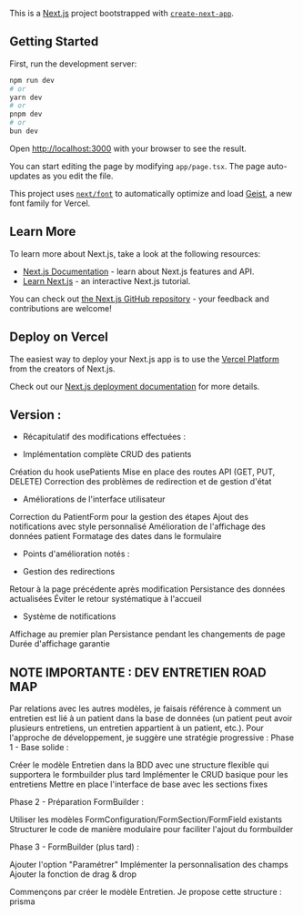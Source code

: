 This is a [Next.js](https://nextjs.org) project bootstrapped with [`create-next-app`](https://nextjs.org/docs/app/api-reference/cli/create-next-app).

## Getting Started

First, run the development server:

```bash
npm run dev
# or
yarn dev
# or
pnpm dev
# or
bun dev
```

Open [http://localhost:3000](http://localhost:3000) with your browser to see the result.

You can start editing the page by modifying `app/page.tsx`. The page auto-updates as you edit the file.

This project uses [`next/font`](https://nextjs.org/docs/app/building-your-application/optimizing/fonts) to automatically optimize and load [Geist](https://vercel.com/font), a new font family for Vercel.

## Learn More

To learn more about Next.js, take a look at the following resources:

- [Next.js Documentation](https://nextjs.org/docs) - learn about Next.js features and API.
- [Learn Next.js](https://nextjs.org/learn) - an interactive Next.js tutorial.

You can check out [the Next.js GitHub repository](https://github.com/vercel/next.js) - your feedback and contributions are welcome!

## Deploy on Vercel

The easiest way to deploy your Next.js app is to use the [Vercel Platform](https://vercel.com/new?utm_medium=default-template&filter=next.js&utm_source=create-next-app&utm_campaign=create-next-app-readme) from the creators of Next.js.

Check out our [Next.js deployment documentation](https://nextjs.org/docs/app/building-your-application/deploying) for more details.



## Version : 

* Récapitulatif des modifications effectuées :

- Implémentation complète CRUD des patients

Création du hook usePatients
Mise en place des routes API (GET, PUT, DELETE)
Correction des problèmes de redirection et de gestion d'état


- Améliorations de l'interface utilisateur

Correction du PatientForm pour la gestion des étapes
Ajout des notifications avec style personnalisé
Amélioration de l'affichage des données patient
Formatage des dates dans le formulaire



* Points d'amélioration notés :

- Gestion des redirections

Retour à la page précédente après modification
Persistance des données actualisées
Éviter le retour systématique à l'accueil


- Système de notifications

Affichage au premier plan
Persistance pendant les changements de page
Durée d'affichage garantie


## NOTE IMPORTANTE : DEV ENTRETIEN ROAD MAP 

Par relations avec les autres modèles, je faisais référence à comment un entretien est lié à un patient dans la base de données (un patient peut avoir plusieurs entretiens, un entretien appartient à un patient, etc.).
Pour l'approche de développement, je suggère une stratégie progressive :
Phase 1 - Base solide :

Créer le modèle Entretien dans la BDD avec une structure flexible qui supportera le formbuilder plus tard
Implémenter le CRUD basique pour les entretiens
Mettre en place l'interface de base avec les sections fixes

Phase 2 - Préparation FormBuilder :

Utiliser les modèles FormConfiguration/FormSection/FormField existants
Structurer le code de manière modulaire pour faciliter l'ajout du formbuilder

Phase 3 - FormBuilder (plus tard) :

Ajouter l'option "Paramétrer"
Implémenter la personnalisation des champs
Ajouter la fonction de drag & drop

Commençons par créer le modèle Entretien. Je propose cette structure :
prisma

